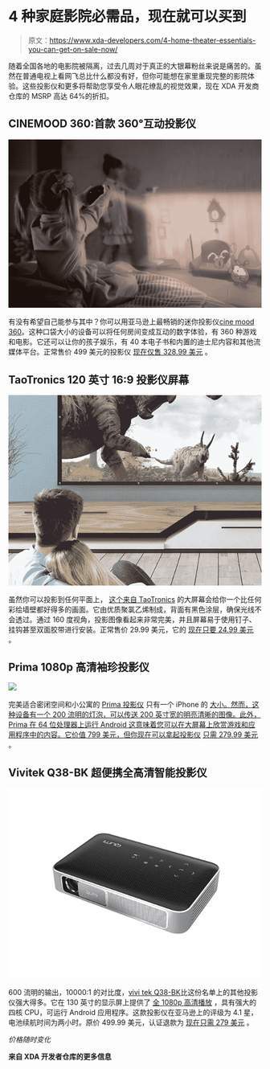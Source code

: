 # 4 种家庭影院必需品，现在就可以买到

> 原文：<https://www.xda-developers.com/4-home-theater-essentials-you-can-get-on-sale-now/>

随着全国各地的电影院被隔离，过去几周对于真正的大银幕粉丝来说是痛苦的。虽然在普通电视上看网飞总比什么都没有好，但你可能想在家里重现完整的影院体验。这些投影仪和更多将帮助您享受令人眼花缭乱的视觉效果，现在 XDA 开发商仓库的 MSRP 高达 64%的折扣。

## **CINEMOOD 360:首款 360°互动投影仪**

**![](img/23613f9a277b7e55ecee5c4b71f47826.png)**

有没有希望自己能参与其中？你可以用亚马逊上最畅销的迷你投影仪[cine mood 360](https://depot.xda-developers.com/sales/cinemood-360-first-360-interactive-projector?utm_source=xda-developers.com&utm_medium=referral&utm_campaign=cinemood-360-first-360-interactive-projector&utm_term=scsf-397963&utm_content=a0x1P000004sQM2QAM&scsonar=1)。这种口袋大小的设备可以将任何房间变成互动的数字体验，有 360 种游戏和电影。它还可以让你的孩子娱乐，有 40 本电子书和内置的迪士尼内容和其他流媒体平台。正常售价 499 美元的投影仪 [现在仅售 328.99 美元](https://depot.xda-developers.com/sales/cinemood-360-first-360-interactive-projector?utm_source=xda-developers.com&utm_medium=referral&utm_campaign=cinemood-360-first-360-interactive-projector&utm_term=scsf-397963&utm_content=a0x1P000004sQM2QAM&scsonar=1) 。

## **TaoTronics 120 英寸 16:9 投影仪屏幕**

**![](img/aa5fce2bc727ad451b0e98309d90b371.png)**

虽然你可以投影到任何平面上， [这个来自 TaoTronics](https://depot.xda-developers.com/sales/taotronics-120-inch-16-9-projector-screen?utm_source=xda-developers.com&utm_medium=referral&utm_campaign=taotronics-120-inch-16-9-projector-screen&utm_term=scsf-398047&utm_content=a0x1P000004sQM2QAM&scsonar=1) 的大屏幕会给你一个比任何彩绘墙壁都好得多的画面。它由优质聚氯乙烯制成，背面有黑色涂层，确保光线不会透过。通过 160 度视角，投影图像看起来非常完美，并且屏幕易于使用钉子、挂钩甚至双面胶带进行安装。正常售价 29.99 美元，它的 [现在只要 24.99 美元](https://depot.xda-developers.com/sales/taotronics-120-inch-16-9-projector-screen?utm_source=xda-developers.com&utm_medium=referral&utm_campaign=taotronics-120-inch-16-9-projector-screen&utm_term=scsf-398047&utm_content=a0x1P000004sQM2QAM&scsonar=1) 。

## **Prima 1080p 高清袖珍投影仪**

**![](img/2909ac1d50349b44fa65eb6a9467c477.png)**

完美适合密闭空间和小公寓的 [Prima 投影仪](https://depot.xda-developers.com/sales/prima-projector?utm_source=xda-developers.com&utm_medium=referral&utm_campaign=prima-projector&utm_term=scsf-398048&utm_content=a0x1P000004sQM2QAM&scsonar=1) 只有一个 iPhone 的 [大小。然而，这种设备有一个 200 流明的灯泡，可以传送 200 英寸宽的明亮清晰的图像。此外，Prima 在 64 位处理器上运行 Android 这意味着您可以在大屏幕上欣赏游戏和应用程序中的内容。它价值 799 美元，但你现在可以拿起投影仪](https://www.youtube.com/watch?v=jjhvBMLU4BA) [只需 279.99 美元](https://depot.xda-developers.com/sales/prima-projector?utm_source=xda-developers.com&utm_medium=referral&utm_campaign=prima-projector&utm_term=scsf-398048&utm_content=a0x1P000004sQM2QAM&scsonar=1) 。

## **Vivitek Q38-BK 超便携全高清智能投影仪**

![](img/6bce5a198d1c7eaadcfbdba8b99285af.png)

600 流明的输出，10000:1 的对比度，[vivi tek Q38-BK](https://depot.xda-developers.com/sales/vivitek-q38-bk-ultra-portable-full-hd-smart-projector-certified-refurbished?utm_source=xda-developers.com&utm_medium=referral&utm_campaign=vivitek-q38-bk-ultra-portable-full-hd-smart-projector-certified-refurbished&utm_term=scsf-398049&utm_content=a0x1P000004sQM2QAM&scsonar=1)比这份名单上的其他投影仪强大得多。它在 130 英寸的显示屏上提供了 [全 1080p 高清播放](https://www.youtube.com/watch?v=PzJsAWlQENg) ，具有强大的四核 CPU，可运行 Android 应用程序。这款投影仪在亚马逊上的评级为 4.1 星，电池续航时间为两小时。原价 499.99 美元，认证退款为 [现在只需 279 美元](https://depot.xda-developers.com/sales/vivitek-q38-bk-ultra-portable-full-hd-smart-projector-certified-refurbished?utm_source=xda-developers.com&utm_medium=referral&utm_campaign=vivitek-q38-bk-ultra-portable-full-hd-smart-projector-certified-refurbished&utm_term=scsf-398049&utm_content=a0x1P000004sQM2QAM&scsonar=1) 。

*价格随时变化*

**来自 XDA 开发者仓库的更多信息**